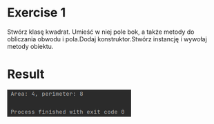 # Exercise 1
Stwórz klasę kwadrat. Umieść w niej pole bok, a także metody do obliczania obwodu i pola.Dodaj konstruktor.Stwórz instancję i wywołaj metody obiektu.
# Result
![Result](./img.png?raw=true)